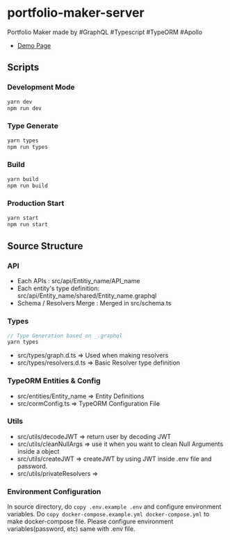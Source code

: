 # portfolio-maker-server

Portfolio Maker made by #GraphQL #Typescript #TypeORM #Apollo

- [Demo Page](https://portfolio-maker-server-aanmtfngos.now.sh/playground)

## Scripts

### Development Mode

```js
yarn dev
npm run dev
```

### Type Generate

```js
yarn types
npm run types
```

### Build

```js
yarn build
npm run build
```

### Production Start

```js
yarn start
npm run start
```

## Source Structure

### API

- Each APIs : src/api/Entitiy_name/API_name
- Each entity's type definition: src/api/Entity_name/shared/Entity_name.graphql
- Schema / Resolvers Merge : Merged in src/schema.ts

### Types

```js
// Type Generation based on _.graphql
yarn types
```

- src/types/graph.d.ts => Used when making resolvers
- src/types/resolvers.d.ts => Basic Resolver type definition

### TypeORM Entities & Config

- src/entities/Entity_name => Entity Definitions
- src/cormConfig.ts => TypeORM Configuration File

### Utils

- src/utils/decodeJWT => return user by decoding JWT
- src/utils/cleanNullArgs => use it when you want to clean Null Arguments inside a object
- src/utils/createJWT => createJWT by using JWT inside .env file and password.
- src/utils/privateResolvers =>

### Environment Configuration

In source directory, do `copy .env.example .env` and configure environment variables.
Do `copy docker-compose.example.yml docker-compose.yml` to make docker-compose file. Please configure environment variables(password, etc) same with .env file.
